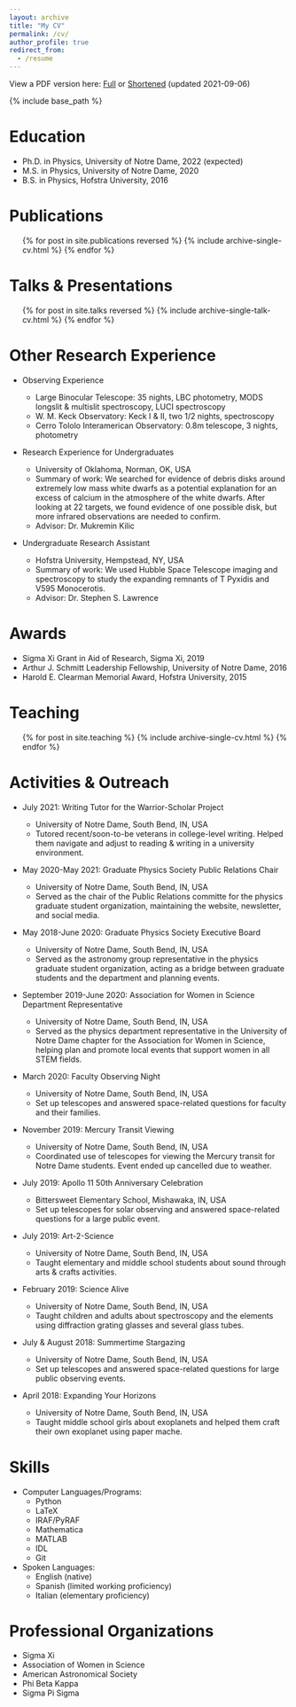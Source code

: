 ```yaml
---
layout: archive
title: "My CV"
permalink: /cv/
author_profile: true
redirect_from:
  - /resume
---
```


View a PDF version here: [Full](http://cwood12.github.io/files/fullCV.pdf) or [Shortened](http://cwood12.github.io/files/shortCV.pdf) (updated 2021-09-06)

{% include base_path %}

Education
======
* Ph.D. in Physics, University of Notre Dame, 2022 (expected)
* M.S. in Physics, University of Notre Dame, 2020
* B.S. in Physics, Hofstra University, 2016

Publications
======
  <ul>{% for post in site.publications reversed %}
    {% include archive-single-cv.html %}
  {% endfor %}</ul>

Talks & Presentations
======
  <ul>{% for post in site.talks reversed %}
    {% include archive-single-talk-cv.html %}
  {% endfor %}</ul>

Other Research Experience
======
* Observing Experience
  * Large Binocular Telescope: 35 nights, LBC photometry, MODS longslit & multislit spectroscopy, LUCI spectroscopy
  * W. M. Keck Observatory: Keck I & II, two 1/2 nights, spectroscopy
  * Cerro Tololo Interamerican Observatory: 0.8m telescope, 3 nights, photometry

* Research Experience for Undergraduates
  * University of Oklahoma, Norman, OK, USA
  * Summary of work: We searched for evidence of debris disks around extremely low mass white dwarfs as a potential explanation for an excess of calcium in the atmosphere of the white dwarfs. After looking at 22 targets, we found evidence of one possible disk, but more infrared observations are needed to confirm.
  * Advisor: Dr. Mukremin Kilic

* Undergraduate Research Assistant
  * Hofstra University, Hempstead, NY, USA
  * Summary of work: We used Hubble Space Telescope imaging and spectroscopy to study the expanding remnants of T Pyxidis and V595 Monocerotis.
  * Advisor: Dr. Stephen S. Lawrence
  
Awards
======
* Sigma Xi Grant in Aid of Research, Sigma Xi, 2019
* Arthur J. Schmitt Leadership Fellowship, University of Notre Dame, 2016
* Harold E. Clearman Memorial Award, Hofstra University, 2015

Teaching
======
  <ul>{% for post in site.teaching %}
    {% include archive-single-cv.html %}
  {% endfor %}</ul>

Activities & Outreach
======
* July 2021: Writing Tutor for the Warrior-Scholar Project
  * University of Notre Dame, South Bend, IN, USA
  * Tutored recent/soon-to-be veterans in college-level writing. Helped them navigate and adjust to reading & writing in a university environment.

* May 2020-May 2021: Graduate Physics Society Public Relations Chair
  * University of Notre Dame, South Bend, IN, USA
  * Served as the chair of the Public Relations committe for the physics graduate student organization, maintaining the website, newsletter, and social media.

* May 2018-June 2020: Graduate Physics Society Executive Board
  * University of Notre Dame, South Bend, IN, USA
  * Served as the astronomy group representative in the physics graduate student organization, acting as a bridge between graduate students and the department and planning events.

* September 2019-June 2020: Association for Women in Science Department Representative
  * University of Notre Dame, South Bend, IN, USA
  * Served as the physics department representative in the University of Notre Dame chapter for the Association for Women in Science, helping plan and promote local events that support women in all STEM fields.

* March 2020: Faculty Observing Night
  * University of Notre Dame, South Bend, IN, USA
  * Set up telescopes and answered space-related questions for faculty and their families.

* November 2019: Mercury Transit Viewing
  * University of Notre Dame, South Bend, IN, USA
  * Coordinated use of telescopes for viewing the Mercury transit for Notre Dame students. Event ended up cancelled due to weather.

* July 2019: Apollo 11 50th Anniversary Celebration
  * Bittersweet Elementary School, Mishawaka, IN, USA
  * Set up telescopes for solar observing and answered space-related questions for a large public event.

* July 2019: Art-2-Science
  * University of Notre Dame, South Bend, IN, USA
  * Taught elementary and middle school students about sound through arts & crafts activities.

* February 2019: Science Alive
  * University of Notre Dame, South Bend, IN, USA
  * Taught children and adults about spectroscopy and the elements using diffraction grating glasses and several glass tubes.

* July & August 2018: Summertime Stargazing
  * University of Notre Dame, South Bend, IN, USA
  * Set up telescopes and answered space-related questions for large public observing events.

* April 2018: Expanding Your Horizons
  * University of Notre Dame, South Bend, IN, USA
  * Taught middle school girls about exoplanets and helped them craft their own exoplanet using paper mache.

Skills
======
* Computer Languages/Programs:
  * Python
  * LaTeX
  * IRAF/PyRAF
  * Mathematica
  * MATLAB
  * IDL
  * Git
* Spoken Languages:
  * English (native)
  * Spanish (limited working proficiency)
  * Italian (elementary proficiency)

Professional Organizations
======
* Sigma Xi
* Association of Women in Science
* American Astronomical Society
* Phi Beta Kappa
* Sigma Pi Sigma
